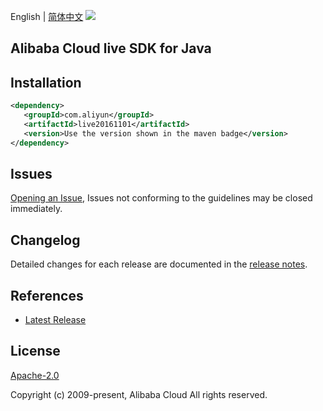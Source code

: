 English | [简体中文](README-CN.md)
![](https://aliyunsdk-pages.alicdn.com/icons/AlibabaCloud.svg)

## Alibaba Cloud live SDK for Java

## Installation

```xml
<dependency>
   <groupId>com.aliyun</groupId>
   <artifactId>live20161101</artifactId>
   <version>Use the version shown in the maven badge</version>
</dependency>
```

## Issues
[Opening an Issue](https://github.com/aliyun/alibabacloud-sdk/issues/new), Issues not conforming to the guidelines may be closed immediately.

## Changelog
Detailed changes for each release are documented in the [release notes](./ChangeLog.txt).

## References
* [Latest Release](https://github.com/aliyun/alibabacloud-sdk/tree/master/java)

## License
[Apache-2.0](http://www.apache.org/licenses/LICENSE-2.0)

Copyright (c) 2009-present, Alibaba Cloud All rights reserved.